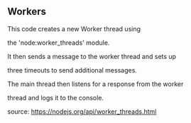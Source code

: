 ## Workers

This code creates a new Worker thread using 

the 'node:worker_threads' module. 

It then sends a message to the worker thread and sets up 

three timeouts to send additional messages. 

The main thread then listens for a response from the worker 

thread and logs it to the console.


source: https://nodejs.org/api/worker_threads.html